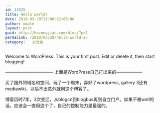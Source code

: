 ```yaml
---
id: 11025
title: Hello world!
date: 2010-03-20T21:08:12+00:00
author: omale
layout: post
guid: http://hezongjian.com/blog/?p=1
permalink: /2010/03/20/hello-world-2/
category:   未分类  
---
```

Welcome to WordPress. This is your first post. Edit or delete it, then start blogging!

&#8212;&#8212;&#8212;&#8212;&#8212;&#8212;&#8212;&#8212;&#8212;&#8212;&#8212; 上面是WordPress自己打出来的&#8212;&#8212;&#8212;&#8212;&#8212;&#8212;

买了国外的域名和空间，玩了一个周末，弄好了wordpress, gallery 3还有mediawiki，以后不出意外就用这个博客了。

博客历时7年，3次变迁，从blogcn到blogbus再到自立门户。如果不被wall的话，应该会一直用这个了，自己的控制能力是最强的。